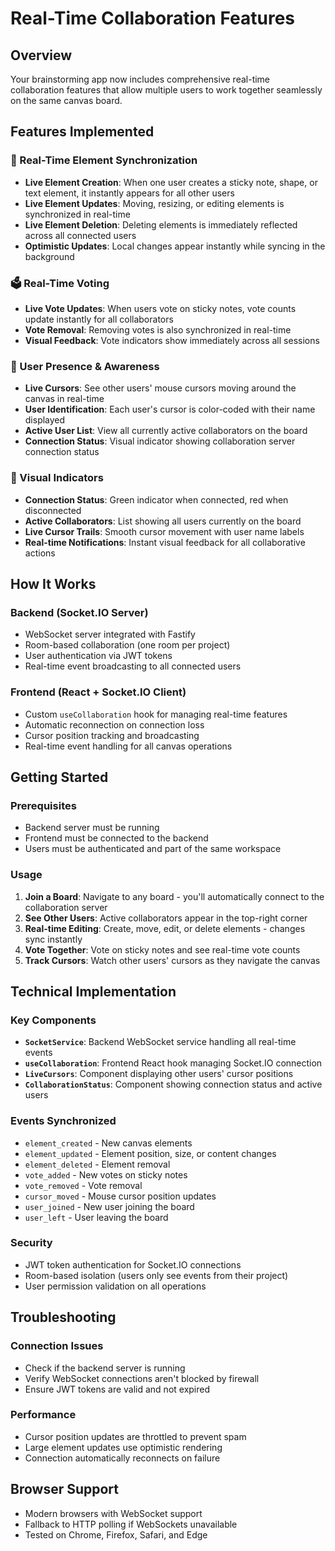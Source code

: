 # Real-Time Collaboration Features

## Overview

Your brainstorming app now includes comprehensive real-time collaboration features that allow multiple users to work together seamlessly on the same canvas board.

## Features Implemented

### 🎯 Real-Time Element Synchronization
- **Live Element Creation**: When one user creates a sticky note, shape, or text element, it instantly appears for all other users
- **Live Element Updates**: Moving, resizing, or editing elements is synchronized in real-time
- **Live Element Deletion**: Deleting elements is immediately reflected across all connected users
- **Optimistic Updates**: Local changes appear instantly while syncing in the background

### 🗳️ Real-Time Voting
- **Live Vote Updates**: When users vote on sticky notes, vote counts update instantly for all collaborators
- **Vote Removal**: Removing votes is also synchronized in real-time
- **Visual Feedback**: Vote indicators show immediately across all sessions

### 👥 User Presence & Awareness
- **Live Cursors**: See other users' mouse cursors moving around the canvas in real-time
- **User Identification**: Each user's cursor is color-coded with their name displayed
- **Active User List**: View all currently active collaborators on the board
- **Connection Status**: Visual indicator showing collaboration server connection status

### 🎨 Visual Indicators
- **Connection Status**: Green indicator when connected, red when disconnected
- **Active Collaborators**: List showing all users currently on the board
- **Live Cursor Trails**: Smooth cursor movement with user name labels
- **Real-time Notifications**: Instant visual feedback for all collaborative actions

## How It Works

### Backend (Socket.IO Server)
- WebSocket server integrated with Fastify
- Room-based collaboration (one room per project)
- User authentication via JWT tokens
- Real-time event broadcasting to all connected users

### Frontend (React + Socket.IO Client)
- Custom `useCollaboration` hook for managing real-time features
- Automatic reconnection on connection loss
- Cursor position tracking and broadcasting
- Real-time event handling for all canvas operations

## Getting Started

### Prerequisites
- Backend server must be running
- Frontend must be connected to the backend
- Users must be authenticated and part of the same workspace

### Usage
1. **Join a Board**: Navigate to any board - you'll automatically connect to the collaboration server
2. **See Other Users**: Active collaborators appear in the top-right corner
3. **Real-time Editing**: Create, move, edit, or delete elements - changes sync instantly
4. **Vote Together**: Vote on sticky notes and see real-time vote counts
5. **Track Cursors**: Watch other users' cursors as they navigate the canvas

## Technical Implementation

### Key Components
- **`SocketService`**: Backend WebSocket service handling all real-time events
- **`useCollaboration`**: Frontend React hook managing Socket.IO connection
- **`LiveCursors`**: Component displaying other users' cursor positions
- **`CollaborationStatus`**: Component showing connection status and active users

### Events Synchronized
- `element_created` - New canvas elements
- `element_updated` - Element position, size, or content changes
- `element_deleted` - Element removal
- `vote_added` - New votes on sticky notes
- `vote_removed` - Vote removal
- `cursor_moved` - Mouse cursor position updates
- `user_joined` - New user joining the board
- `user_left` - User leaving the board

### Security
- JWT token authentication for Socket.IO connections
- Room-based isolation (users only see events from their project)
- User permission validation on all operations

## Troubleshooting

### Connection Issues
- Check if the backend server is running
- Verify WebSocket connections aren't blocked by firewall
- Ensure JWT tokens are valid and not expired

### Performance
- Cursor position updates are throttled to prevent spam
- Large element updates use optimistic rendering
- Connection automatically reconnects on failure

## Browser Support
- Modern browsers with WebSocket support
- Fallback to HTTP polling if WebSockets unavailable
- Tested on Chrome, Firefox, Safari, and Edge 